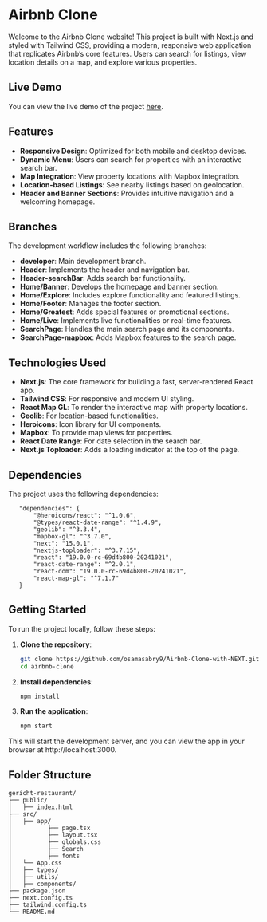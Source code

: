 # Airbnb Clone

Welcome to the Airbnb Clone website! This project is built with Next.js and styled with Tailwind CSS, providing a modern, responsive web application that replicates Airbnb’s core features. Users can search for listings, view location details on a map, and explore various properties.

## Live Demo

You can view the live demo of the project [here](https://airbnb-clone-with-next-psi.vercel.app/).

## Features

- **Responsive Design**: Optimized for both mobile and desktop devices.
- **Dynamic Menu**: Users can search for properties with an interactive search bar.
- **Map Integration**: View property locations with Mapbox integration.
- **Location-based Listings**: See nearby listings based on geolocation.
- **Header and Banner Sections**: Provides intuitive navigation and a welcoming homepage.

## Branches

The development workflow includes the following branches:

- **developer**: Main development branch.
- **Header**: Implements the header and navigation bar.
- **Header-searchBar**: Adds search bar functionality.
- **Home/Banner**: Develops the homepage and banner section.
- **Home/Explore**: Includes explore functionality and featured listings.
- **Home/Footer**: Manages the footer section.
- **Home/Greatest**: Adds special features or promotional sections.
- **Home/Live**: Implements live functionalities or real-time features.
- **SearchPage**: Handles the main search page and its components.
- **SearchPage-mapbox**: Adds Mapbox features to the search page.


## Technologies Used

- **Next.js**: The core framework for building a fast, server-rendered React app.
- **Tailwind CSS**: For responsive and modern UI styling.
- **React Map GL**: To render the interactive map with property locations.
- **Geolib**: For location-based functionalities.
- **Heroicons**: Icon library for UI components.
- **Mapbox**: To provide map views for properties.
- **React Date Range**: For date selection in the search bar.
- **Next.js Toploader**: Adds a loading indicator at the top of the page.

## Dependencies
   The project uses the following dependencies:
   ```
      "dependencies": {
          "@heroicons/react": "^1.0.6",
          "@types/react-date-range": "^1.4.9",
          "geolib": "^3.3.4",
          "mapbox-gl": "^3.7.0",
          "next": "15.0.1",
          "nextjs-toploader": "^3.7.15",
          "react": "19.0.0-rc-69d4b800-20241021",
          "react-date-range": "^2.0.1",
          "react-dom": "19.0.0-rc-69d4b800-20241021",
          "react-map-gl": "^7.1.7"
      }
   ```

## Getting Started

To run the project locally, follow these steps:

1. **Clone the repository**:
   ```bash
   git clone https://github.com/osamasabry9/Airbnb-Clone-with-NEXT.git
   cd airbnb-clone

2. **Install dependencies**:
   ```bash
   npm install
3. **Run the application**:
   ```bash
   npm start
This will start the development server, and you can view the app in your browser at http://localhost:3000.


## Folder Structure
```
gericht-restaurant/
├── public/
│   ├── index.html
├── src/
│   ├── app/
│          ├── page.tsx
│          ├── layout.tsx
│          ├── globals.css
│          ├── Search
│          ├── fonts
│   └── App.css
│   ├── types/
│   ├── utils/
│   ├── components/
├── package.json
├── next.config.ts
├── tailwind.config.ts
└── README.md
```
